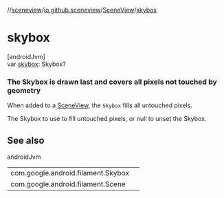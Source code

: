//[sceneview](../../../index.md)/[io.github.sceneview](../index.md)/[SceneView](index.md)/[skybox](skybox.md)

# skybox

[androidJvm]\
var [skybox](skybox.md): Skybox?

###  The Skybox is drawn last and covers all pixels not touched by geometry

When added to a [SceneView](index.md), the `Skybox` fills all untouched pixels.

The Skybox to use to fill untouched pixels, or null to unset the Skybox.

## See also

androidJvm

| | |
|---|---|
| com.google.android.filament.Skybox |  |
| com.google.android.filament.Scene |  |
